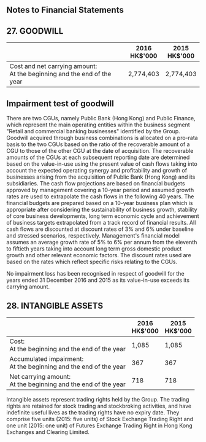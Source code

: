 ## Notes to Financial Statements

## 27. GOODWILL

|                                                                           | 2016<br><b>HK\$'000</b> | 2015<br>HK\$'000 |
|---------------------------------------------------------------------------|-------------------------|------------------|
| Cost and net carrying amount:<br>At the beginning and the end of the year | 2,774,403               | 2,774,403        |

## Impairment test of goodwill

There are two CGUs, namely Public Bank (Hong Kong) and Public Finance, which represent the main operating entities within the business segment "Retail and commercial banking businesses" identified by the Group. Goodwill acquired through business combinations is allocated on a pro-rata basis to the two CGUs based on the ratio of the recoverable amount of a CGU to those of the other CGU at the date of acquisition. The recoverable amounts of the CGUs at each subsequent reporting date are determined based on the value-in-use using the present value of cash flows taking into account the expected operating synergy and profitability and growth of businesses arising from the acquisition of Public Bank (Hong Kong) and its subsidiaries. The cash flow projections are based on financial budgets approved by management covering a 10-year period and assumed growth rates are used to extrapolate the cash flows in the following 40 years. The financial budgets are prepared based on a 10-year business plan which is appropriate after considering the sustainability of business growth, stability of core business developments, long term economic cycle and achievement of business targets extrapolated from a track record of financial results. All cash flows are discounted at discount rates of 3% and 6% under baseline and stressed scenarios, respectively. Management's financial model assumes an average growth rate of 5% to 6% per annum from the eleventh to fiftieth years taking into account long term gross domestic product growth and other relevant economic factors. The discount rates used are based on the rates which reflect specific risks relating to the CGUs.

No impairment loss has been recognised in respect of goodwill for the years ended 31 December 2016 and 2015 as its value-in-use exceeds its carrying amount.

## 28. INTANGIBLE ASSETS

|                                                                     | 2016<br><b>HK\$'000</b> | 2015<br>HK\$'000 |
|---------------------------------------------------------------------|-------------------------|------------------|
| Cost:<br>At the beginning and the end of the year                   | 1,085                   | 1,085            |
| Accumulated impairment:<br>At the beginning and the end of the year | 367                     | 367              |
| Net carrying amount:<br>At the beginning and the end of the year    | 718                     | 718              |

Intangible assets represent trading rights held by the Group. The trading rights are retained for stock trading and stockbroking activities, and have indefinite useful lives as the trading rights have no expiry date. They comprise five units (2015: five units) of Stock Exchange Trading Right and one unit (2015: one unit) of Futures Exchange Trading Right in Hong Kong Exchanges and Clearing Limited.